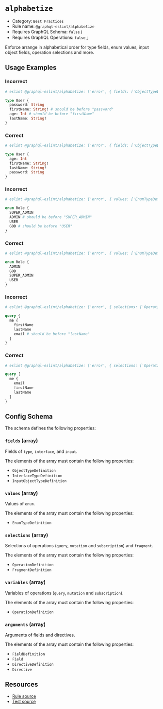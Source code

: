 # `alphabetize`

- Category: `Best Practices`
- Rule name: `@graphql-eslint/alphabetize`
- Requires GraphQL Schema: `false` [ℹ️](../../README.md#extended-linting-rules-with-graphql-schema)
- Requires GraphQL Operations: `false` [ℹ️](../../README.md#extended-linting-rules-with-siblings-operations)

Enforce arrange in alphabetical order for type fields, enum values, input object fields, operation selections and more.

## Usage Examples

### Incorrect

```graphql
# eslint @graphql-eslint/alphabetize: ['error', { fields: ['ObjectTypeDefinition'] }]

type User {
  password: String
  firstName: String! # should be before "password"
  age: Int # should be before "firstName"
  lastName: String!
}
```

### Correct

```graphql
# eslint @graphql-eslint/alphabetize: ['error', { fields: ['ObjectTypeDefinition'] }]

type User {
  age: Int
  firstName: String!
  lastName: String!
  password: String
}
```

### Incorrect

```graphql
# eslint @graphql-eslint/alphabetize: ['error', { values: ['EnumTypeDefinition'] }]

enum Role {
  SUPER_ADMIN
  ADMIN # should be before "SUPER_ADMIN"
  USER
  GOD # should be before "USER"
}
```

### Correct

```graphql
# eslint @graphql-eslint/alphabetize: ['error', { values: ['EnumTypeDefinition'] }]

enum Role {
  ADMIN
  GOD
  SUPER_ADMIN
  USER
}
```

### Incorrect

```graphql
# eslint @graphql-eslint/alphabetize: ['error', { selections: ['OperationDefinition'] }]

query {
  me {
    firstName
    lastName
    email # should be before "lastName"
  }
}
```

### Correct

```graphql
# eslint @graphql-eslint/alphabetize: ['error', { selections: ['OperationDefinition'] }]

query {
  me {
    email
    firstName
    lastName
  }
}
```

## Config Schema

The schema defines the following properties:

### `fields` (array)

Fields of `type`, `interface`, and `input`.

The elements of the array must contain the following properties:

- `ObjectTypeDefinition`
- `InterfaceTypeDefinition`
- `InputObjectTypeDefinition`

### `values` (array)

Values of `enum`.

The elements of the array must contain the following properties:

- `EnumTypeDefinition`

### `selections` (array)

Selections of operations (`query`, `mutation` and `subscription`) and `fragment`.

The elements of the array must contain the following properties:

- `OperationDefinition`
- `FragmentDefinition`

### `variables` (array)

Variables of operations (`query`, `mutation` and `subscription`).

The elements of the array must contain the following properties:

- `OperationDefinition`

### `arguments` (array)

Arguments of fields and directives.

The elements of the array must contain the following properties:

- `FieldDefinition`
- `Field`
- `DirectiveDefinition`
- `Directive`

## Resources

- [Rule source](../../packages/plugin/src/rules/alphabetize.ts)
- [Test source](../../packages/plugin/tests/alphabetize.spec.ts)
